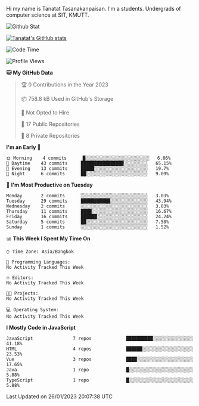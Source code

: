 Hi my name is Tanatat Tasanakanpaisan. I'm a students. Undergrads of computer science at SIT, KMUTT.

![Github Stat](https://github-profile-summary-cards.vercel.app/api/cards/profile-details?username=LilUzii-69&theme=dracula)

[![Tanatat's GitHub stats](https://github-readme-stats.vercel.app/api?username=LilUzii-69&show_icons=true&theme=radical)](https://github.com/anuraghazra/github-readme-stats)

<!--START_SECTION:waka-->
![Code Time](http://img.shields.io/badge/Code%20Time-43%20hrs%2052%20mins-blue)

![Profile Views](http://img.shields.io/badge/Profile%20Views-0-blue)

**🐱 My GitHub Data** 

> 🏆 0 Contributions in the Year 2023
 > 
> 📦 758.8 kB Used in GitHub's Storage 
 > 
> 🚫 Not Opted to Hire
 > 
> 📜 17 Public Repositories 
 > 
> 🔑 8 Private Repositories  
 > 
**I'm an Early 🐤** 

```text
🌞 Morning    4 commits      █░░░░░░░░░░░░░░░░░░░░░░░░   6.06% 
🌆 Daytime    43 commits     ████████████████░░░░░░░░░   65.15% 
🌃 Evening    13 commits     █████░░░░░░░░░░░░░░░░░░░░   19.7% 
🌙 Night      6 commits      ██░░░░░░░░░░░░░░░░░░░░░░░   9.09%

```
📅 **I'm Most Productive on Tuesday** 

```text
Monday       2 commits      ░░░░░░░░░░░░░░░░░░░░░░░░░   3.03% 
Tuesday      29 commits     ███████████░░░░░░░░░░░░░░   43.94% 
Wednesday    2 commits      ░░░░░░░░░░░░░░░░░░░░░░░░░   3.03% 
Thursday     11 commits     ████░░░░░░░░░░░░░░░░░░░░░   16.67% 
Friday       16 commits     ██████░░░░░░░░░░░░░░░░░░░   24.24% 
Saturday     5 commits      ██░░░░░░░░░░░░░░░░░░░░░░░   7.58% 
Sunday       1 commits      ░░░░░░░░░░░░░░░░░░░░░░░░░   1.52%

```


📊 **This Week I Spent My Time On** 

```text
⌚︎ Time Zone: Asia/Bangkok

💬 Programming Languages: 
No Activity Tracked This Week

🔥 Editors: 
No Activity Tracked This Week

🐱‍💻 Projects: 
No Activity Tracked This Week

💻 Operating System: 
No Activity Tracked This Week

```

**I Mostly Code in JavaScript** 

```text
JavaScript               7 repos             ██████████░░░░░░░░░░░░░░░   41.18% 
HTML                     4 repos             ██████░░░░░░░░░░░░░░░░░░░   23.53% 
Vue                      3 repos             ████░░░░░░░░░░░░░░░░░░░░░   17.65% 
Java                     1 repo              █░░░░░░░░░░░░░░░░░░░░░░░░   5.88% 
TypeScript               1 repo              █░░░░░░░░░░░░░░░░░░░░░░░░   5.88%

```



 Last Updated on 26/01/2023 20:07:38 UTC
<!--END_SECTION:waka-->